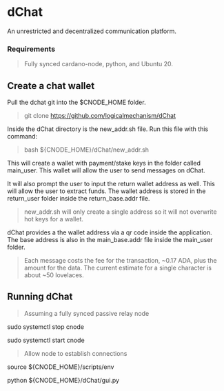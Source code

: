 # dChat
An unrestricted and decentralized communication platform.

### Requirements
> Fully synced cardano-node, python, and Ubuntu 20.

## Create a chat wallet
Pull the dchat git into the $CNODE_HOME folder.

>git clone https://github.com/logicalmechanism/dChat

Inside the dChat directory is the new_addr.sh file. Run this file with this command:

>bash ${CNODE_HOME}/dChat/new_addr.sh

This will create a wallet with payment/stake keys in the folder called main_user. This wallet will allow the user to send messages on dChat. 

It will also prompt the user to input the return wallet address as well. This will allow the user to extract funds. The wallet address is stored in the return_user folder inside the return_base.addr file.

> new_addr.sh will only create a single address so it will not overwrite hot keys for a wallet.

dChat provides a the wallet address via a qr code inside the application. The base address is also in the main_base.addr file inside the main_user folder.

> Each message costs the fee for the transaction, ~0.17 ADA, plus the amount for the data. The current estimate for a single character is about ~50 lovelaces.



## Running dChat
> Assuming a fully synced passive relay node

sudo systemctl stop cnode

sudo systemctl start cnode

> Allow node to establish connections

source ${CNODE_HOME}/scripts/env

python ${CNODE_HOME}/dChat/gui.py